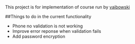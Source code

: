 This project is for implementation of course run by [vaibowski](https://github.com/vaibowski/cabbie)

##Things to do in the current functionality
- Phone no validation is not working
- Improve error reponse when validation fails
- Add password encryption